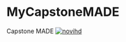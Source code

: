 # MyCapstoneMADE
Capstone MADE
[![novihd](https://circleci.com/gh/novihd/MyCapstoneMADE.svg?style=svg)](https://circleci.com/gh/novihd/MyCapstoneMADE)

